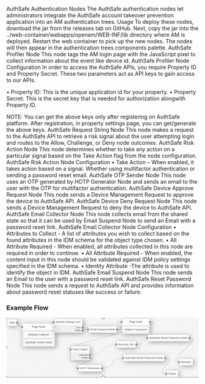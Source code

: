 AuthSafe Authentication Nodes
The AuthSafe authentication nodes let administrators integrate the AuthSafe account takeover prevention application into an AM authentication trees.
Usage
To deploy these nodes, download the jar from the releases tab on GitHub. Next, copy the jar into the ../web-container/webapps/openam/WEB-INF/lib directory where AM is deployed. Restart the web container to pick up the new nodes. The nodes will then appear in the authentication trees components palette.
AuthSafe Profiler Node
This node tags the AM login page with the JavaScript pixel to collect information about the event like device id.
AuthSafe Profiler Node Configuration
In order to access the AuthSafe APIs, you require Property ID and Property Secret. These two parameters act as API keys to gain access to our APIs.

•	Property ID: This is the unique application id for your property.
•	Property Secret: This is the secret key that is needed for authorization alongwith Property ID.

NOTE: You can get the above keys only after registering on AuthSafe platform. After registration, in property settings page, you can get/generate the above keys.
AuthSafe Request String Node
This node makes a request to the AuthSafe API to retrieve a risk signal about the user attempting login and routes to the Allow, Challenge, or Deny node outcomes.
AuthSafe Risk Action Node
This node determines whether to take any action on a particular signal based on the Take Action flag from the node configuration. 
AuthSafe Risk Action Node Configuration
•	Take Action – When enabled, it takes action based on a signal. Whether using multifactor authentication or sending a password reset email.
AuthSafe OTP Sender Node
This node uses an OTP generated by HOTP Generator Node and sends an email to the user with the OTP for multifactor authentication. 
AuthSafe Device Approve Request Node
This node sends a Device Management Request to approve the device to AuthSafe API.
AuthSafe Device Deny Request Node
This node sends a Device Management Request to deny the device to AuthSafe API.
AuthSafe Email Collector Node
This node collects email from the shared state so that it can be used by Email Suspend Node to send an Email with a password reset link.
AuthSafe Email Collector Node Configuration
•	Attributes to Collect - A list of attributes you wish to collect based on the found attributes in the IDM schema for the object type chosen.
•	All Attribute Required - When enabled, all attributes collected in this node are required in order to continue.
•	All Attribute Required - When enabled, the content input in this node should be validated against IDM policy settings specified in the IDM schema.
•	Identity Attribute -The attribute is used to identify the object in IDM.
AuthSafe Email Suspend Node
This node sends an Email to the user with a password reset link.
AuthSafe Reset Password Node
This node sends a request to AuthSafe API and provides information about password reset statuses like success or failure.

 ### Example Flow
 
 
 ![SAML_TREE](./images/ExampleFlow.png)